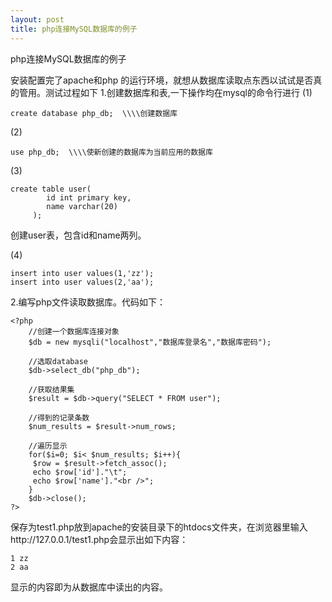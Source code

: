 ```yaml
---
layout: post
title: php连接MySQL数据库的例子
---
```


php连接MySQL数据库的例子

安装配置完了apache和php 的运行环境，就想从数据库读取点东西以试试是否真的管用。测试过程如下
1.创建数据库和表,一下操作均在mysql的命令行进行
(1)

    create database php_db;  \\\\创建数据库

(2)

    use php_db;  \\\\使新创建的数据库为当前应用的数据库
    
(3)

    create table user(
            id int primary key,
            name varchar(20)
         );

创建user表，包含id和name两列。

(4)

    insert into user values(1,'zz');
    insert into user values(2,'aa');
         
2.编写php文件读取数据库。代码如下：

    <?php
        //创建一个数据库连接对象
        $db = new mysqli("localhost","数据库登录名","数据库密码");
        
        //选取database
        $db->select_db("php_db");
            
        //获取结果集
        $result = $db->query("SELECT * FROM user");
        
        //得到的记录条数
        $num_results = $result->num_rows;
        
        //遍历显示
        for($i=0; $i< $num_results; $i++){
         $row = $result->fetch_assoc();
         echo $row['id']."\t";
         echo $row['name']."<br />";
        }
        $db->close();
    ?>

保存为test1.php放到apache的安装目录下的htdocs文件夹，在浏览器里输入http://127.0.0.1/test1.php会显示出如下内容：

    1 zz
    2 aa

显示的内容即为从数据库中读出的内容。
